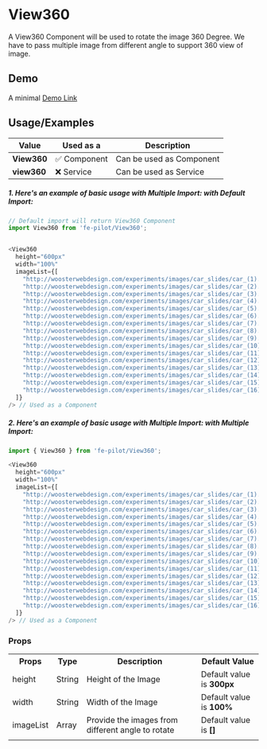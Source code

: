 # View360

A View360 Component will be used to rotate the image 360 Degree. We have to pass multiple image from different angle to support 360 view of image.


## Demo

A minimal [Demo Link](https://6jpxdq.csb.app/?component=View360)


## Usage/Examples

| Value |  Used as a  | Description|
|--------- | -------- |-----------------|
| <b>View360</b> | :white_check_mark: Component | Can be used as Component |
| <b>view360<b> | :x: Service | Can be used as Service |

##### 1. Here's an example of basic usage with Multiple Import: with Default Import:
```javascript
// Default import will return View360 Component
import View360 from 'fe-pilot/View360';


<View360
  height="600px"
  width="100%"
  imageList={[
    "http://woosterwebdesign.com/experiments/images/car_slides/car_(1).jpg",
    "http://woosterwebdesign.com/experiments/images/car_slides/car_(2).jpg",
    "http://woosterwebdesign.com/experiments/images/car_slides/car_(3).jpg",
    "http://woosterwebdesign.com/experiments/images/car_slides/car_(4).jpg",
    "http://woosterwebdesign.com/experiments/images/car_slides/car_(5).jpg",
    "http://woosterwebdesign.com/experiments/images/car_slides/car_(6).jpg",
    "http://woosterwebdesign.com/experiments/images/car_slides/car_(7).jpg",
    "http://woosterwebdesign.com/experiments/images/car_slides/car_(8).jpg",
    "http://woosterwebdesign.com/experiments/images/car_slides/car_(9).jpg",
    "http://woosterwebdesign.com/experiments/images/car_slides/car_(10).jpg",
    "http://woosterwebdesign.com/experiments/images/car_slides/car_(11).jpg",
    "http://woosterwebdesign.com/experiments/images/car_slides/car_(12).jpg",
    "http://woosterwebdesign.com/experiments/images/car_slides/car_(13).jpg",
    "http://woosterwebdesign.com/experiments/images/car_slides/car_(14).jpg",
    "http://woosterwebdesign.com/experiments/images/car_slides/car_(15).jpg",
    "http://woosterwebdesign.com/experiments/images/car_slides/car_(16).jpg",
  ]}
/> // Used as a Component

```

##### 2. Here's an example of basic usage with Multiple Import: with Multiple Import:
```javascript
import { View360 } from 'fe-pilot/View360';

<View360
  height="600px"
  width="100%"
  imageList={[
    "http://woosterwebdesign.com/experiments/images/car_slides/car_(1).jpg",
    "http://woosterwebdesign.com/experiments/images/car_slides/car_(2).jpg",
    "http://woosterwebdesign.com/experiments/images/car_slides/car_(3).jpg",
    "http://woosterwebdesign.com/experiments/images/car_slides/car_(4).jpg",
    "http://woosterwebdesign.com/experiments/images/car_slides/car_(5).jpg",
    "http://woosterwebdesign.com/experiments/images/car_slides/car_(6).jpg",
    "http://woosterwebdesign.com/experiments/images/car_slides/car_(7).jpg",
    "http://woosterwebdesign.com/experiments/images/car_slides/car_(8).jpg",
    "http://woosterwebdesign.com/experiments/images/car_slides/car_(9).jpg",
    "http://woosterwebdesign.com/experiments/images/car_slides/car_(10).jpg",
    "http://woosterwebdesign.com/experiments/images/car_slides/car_(11).jpg",
    "http://woosterwebdesign.com/experiments/images/car_slides/car_(12).jpg",
    "http://woosterwebdesign.com/experiments/images/car_slides/car_(13).jpg",
    "http://woosterwebdesign.com/experiments/images/car_slides/car_(14).jpg",
    "http://woosterwebdesign.com/experiments/images/car_slides/car_(15).jpg",
    "http://woosterwebdesign.com/experiments/images/car_slides/car_(16).jpg",
  ]}
/> // Used as a Component
```

### Props

<table>
  <tr>
    <th>
      Props
    </th>
    <th>
      Type
    </th>
    <th>
      Description
    </th>
    <th>
      Default Value
    </th>
  </tr>
  <tr>
    <td>
      height
    </td>
    <td>String</td>
    <td>Height of the Image</td>
    <td>
      Default value is <b>300px</b>
    </td>
  </tr>
  <tr>
    <td>
        width
    </td>
    <td>String</td>
    <td>
      Width of the Image
    </td>
    <td>
      Default value is <b>100%</b>
    </td>
  </tr>
  <tr>
    <td>
        imageList
    </td>
    <td>Array</td>
    <td>
      Provide the images from different angle to rotate
    </td>
    <td>
      Default value is <b>[]</b>
    </td>
  </tr>
  <tr>
    <td></td>
    <td></td>
    <td></td>
    <td></td>
  </tr>
</table>

